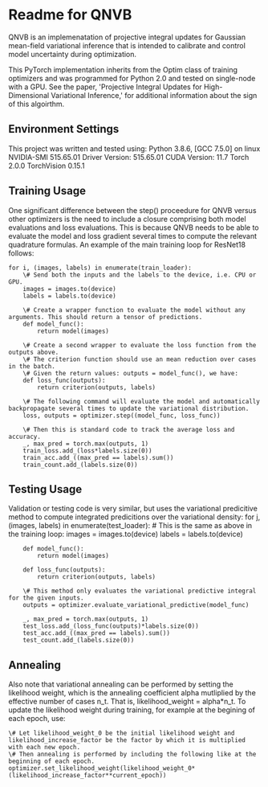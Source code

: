# Readme for QNVB
QNVB is an implemenatation of projective integral updates for Gaussian mean-field variational inference that is intended to calibrate and control model uncertainty during optimization.

This PyTorch implementation inherits from the Optim class of training optimizers and was programmed for Python 2.0 and tested on single-node with a GPU.
See the paper, 'Projective Integral Updates for High-Dimensional Variational Inference,' for additional information about the sign of this algoirthm.

## Environment Settings
This project was written and tested using:
    Python 3.8.6, [GCC 7.5.0] on linux
    NVIDIA-SMI 515.65.01    Driver Version: 515.65.01    CUDA Version: 11.7
    Torch 2.0.0
    TorchVision 0.15.1

## Training Usage
One significant difference between the step() proceedure for QNVB versus other optimizers is the need to include a closure comprising both model evaluations and loss evaluations.
This is because QNVB needs to be able to evaluate the model and loss gradient several times to compute the relevant quadrature formulas. An example of the main training loop for ResNet18 follows:

    for i, (images, labels) in enumerate(train_loader):
        \# Send both the inputs and the labels to the device, i.e. CPU or GPU.
        images = images.to(device)
        labels = labels.to(device)

        \# Create a wrapper function to evaluate the model without any arguments. This should return a tensor of predictions. 
        def model_func():
            return model(images)

        \# Create a second wrapper to evaluate the loss function from the outputs above.
        \# The criterion function should use an mean reduction over cases in the batch.
        \# Given the return values: outputs = model_func(), we have:
        def loss_func(outputs):
            return criterion(outputs, labels)

        \# The following command will evaluate the model and automatically backpropagate several times to update the variational distribution.
        loss, outputs = optimizer.step((model_func, loss_func))

        \# Then this is standard code to track the average loss and accuracy.
        _, max_pred = torch.max(outputs, 1)
        train_loss.add_(loss*labels.size(0))
        train_acc.add_((max_pred == labels).sum())
        train_count.add_(labels.size(0))

## Testing Usage
Validation or testing code is very similar, but uses the variational predicitive method to compute integrated predicitions over the variational density:
    for j, (images, labels) in enumerate(test_loader):
        \# This is the same as above in the training loop:
        images = images.to(device)
        labels = labels.to(device)

        def model_func():
            return model(images)

        def loss_func(outputs):
            return criterion(outputs, labels)

        \# This method only evaluates the variational predictive integral for the given inputs.
        outputs = optimizer.evaluate_variational_predictive(model_func)

        _, max_pred = torch.max(outputs, 1)
        test_loss.add_(loss_func(outputs)*labels.size(0))
        test_acc.add_((max_pred == labels).sum())
        test_count.add_(labels.size(0))

## Annealing
Also note that variational annealing can be performed by setting the likelihood weight, which is the annealing coefficient alpha mutliplied by the effective number of cases n_t.
That is, likelihood_weight = alpha*n_t. To update the likelihood weight during training, for example at the begining of each epoch, use:

    \# Let likelihood_weight_0 be the initial likelihood weight and likelihood_increase_factor be the factor by which it is multiplied with each new epoch.
    \# Then annealing is performed by including the following like at the beginning of each epoch.
    optimizer.set_likelihood_weight(likelihood_weight_0*(likelihood_increase_factor**current_epoch))


